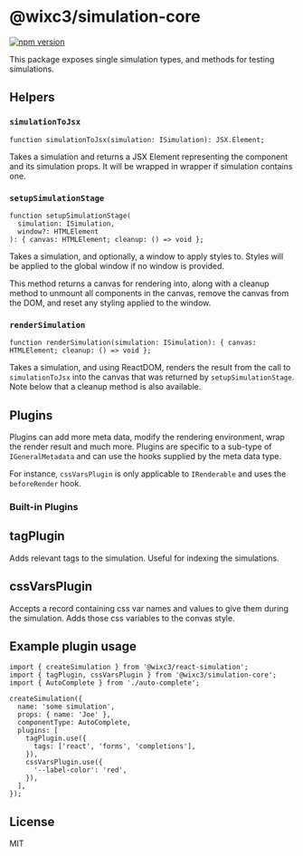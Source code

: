 # @wixc3/simulation-core

[![npm version](https://img.shields.io/npm/v/@wixc3/simulation-core.svg)](https://www.npmjs.com/package/@wixc3/simulation-core)

This package exposes single simulation types, and methods for testing simulations.

## Helpers

### `simulationToJsx`

```tsx
function simulationToJsx(simulation: ISimulation): JSX.Element;
```

Takes a simulation and returns a JSX Element representing the component and its simulation props. It will be wrapped in wrapper if simulation contains one.

### `setupSimulationStage`

```tsx
function setupSimulationStage(
  simulation: ISimulation,
  window?: HTMLElement
): { canvas: HTMLElement; cleanup: () => void };
```

Takes a simulation, and optionally, a window to apply styles to. Styles will be applied to the global window if no window is provided.

This method returns a canvas for rendering into, along with a cleanup method to unmount all components in the canvas, remove the canvas from the DOM, and reset any styling applied to the window.

### `renderSimulation`

```tsx
function renderSimulation(simulation: ISimulation): { canvas: HTMLElement; cleanup: () => void };
```

Takes a simulation, and using ReactDOM, renders the result from the call to `simulationToJsx` into the canvas that was returned by `setupSimulationStage`. Note below that a cleanup method is also available.

## Plugins

Plugins can add more meta data, modify the rendering environment, wrap the render result and much more.
Plugins are specific to a sub-type of `IGeneralMetadata` and can use the hooks supplied by the meta data type.

For instance, `cssVarsPlugin` is only applicable to `IRenderable` and uses the `beforeRender` hook.

### Built-in Plugins

## tagPlugin

Adds relevant tags to the simulation. Useful for indexing the simulations.

## cssVarsPlugin

Accepts a record containing css var names and values to give them during the simulation.
Adds those css variables to the convas style.

## Example plugin usage

```tsx
import { createSimulation } from '@wixc3/react-simulation';
import { tagPlugin, cssVarsPlugin } from '@wixc3/simulation-core';
import { AutoComplete } from './auto-complete';

createSimulation({
  name: 'some simulation',
  props: { name: 'Joe' },
  componentType: AutoComplete,
  plugins: [
    tagPlugin.use({
      tags: ['react', 'forms', 'completions'],
    }),
    cssVarsPlugin.use({
      '--label-color': 'red',
    }),
  ],
});
```

## License

MIT
